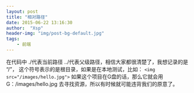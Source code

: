 ```yaml
---
layout: post
title: "相对路径"
date: 2015-06-22 13:16:30
author:  "Xsp"
header-img: "img/post-bg-default.jpg"
tags:
    - 前端
---
```



在代码中 ./代表当前路径 ../代表父级路径，相信大家都很清楚了，我想记录的是 “/”， 这个符号表示的是根目录，如果是在本地测试，比如：
`<img src="/images/hello.jpg">`
如果这个项目在G盘的话，那么它就会用G：/images/hello.jpg 去寻找资源，所以有时候就可能违背我们的原意了。
